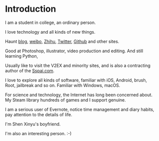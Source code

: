 # Introduction

I am a student in college, an ordinary person.

I love technology and all kinds of new things.

Haunt [blog](http://iFoxFactory.com), [weibo](weibo.com/FoxGeeker), [Zhihu](https://www.zhihu.com/people/fengyunkkx/pins/posts), [Twitter](https://twitter.com/fengyunkkx/), [Github](http://github.com/fengyunkkx/) and other sites.

Good at Photoshop, illustrator, video production and editing. And still learning Python,

Usually like to visit the V2EX and minority sites, and is also a contracting author of the [Sspai.com](sspai.com).

I love to explore all kinds of software, familiar with iOS, Android, brush, Root, jailbreak and so on. Familiar with Windows, macOS.

For science and technology, the Internet has long been concerned about. My Steam library hundreds of games and I support genuine.

I am a serious user of Evernote, notice time management and diary habits, pay attention to the details of life.

I'm Shen Xinyu's boyfriend.

I'm also an interesting person.  :-)
